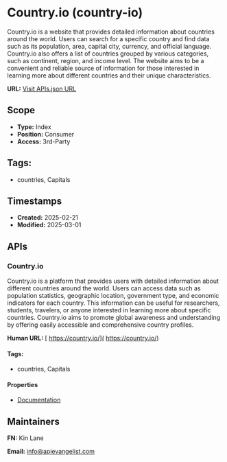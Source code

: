 # Country.io (country-io)
Country.io is a website that provides detailed information about countries around the world. Users can search for a specific country and find data such as its population, area, capital city, currency, and official language. Country.io also offers a list of countries grouped by various categories, such as continent, region, and income level. The website aims to be a convenient and reliable source of information for those interested in learning more about different countries and their unique characteristics.

**URL:** [Visit APIs.json URL](https://raw.githubusercontent.com/api-evangelist/country-io/refs/heads/main/apis.yml)

## Scope

- **Type:** Index 
- **Position:** Consumer 
- **Access:** 3rd-Party 

## Tags:

 - countries, Capitals

## Timestamps

- **Created:** 2025-02-21 
- **Modified:** 2025-03-01 

## APIs

### Country.io
Country.io is a platform that provides users with detailed information about different countries around the world. Users can access data such as population statistics, geographic location, government type, and economic indicators for each country. This information can be useful for researchers, students, travelers, or anyone interested in learning more about specific countries. Country.io aims to promote global awareness and understanding by offering easily accessible and comprehensive country profiles.

**Human URL:** [ https://country.io/]( https://country.io/)


#### Tags:

 - countries, Capitals

#### Properties

- [Documentation]( https://country.io/)

## Maintainers

**FN:** Kin Lane

**Email:** info@apievangelist.com

